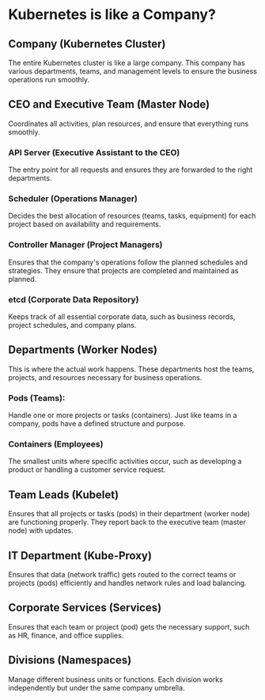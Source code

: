 # Kubernetes is like a Company?

## Company (Kubernetes Cluster)
The entire Kubernetes cluster is like a large company. This company has various departments, teams, and management levels to ensure the business operations run smoothly.

## CEO and Executive Team (Master Node)
Coordinates all activities, plan resources, and ensure that everything runs smoothly.

### API Server (Executive Assistant to the CEO)
The entry point for all requests and ensures they are forwarded to the right departments.

### Scheduler (Operations Manager)
Decides the best allocation of resources (teams, tasks, equipment) for each project based on availability and requirements.

### Controller Manager (Project Managers)
Ensures that the company's operations follow the planned schedules and strategies. They ensure that projects are completed and maintained as planned.

### etcd (Corporate Data Repository)
Keeps track of all essential corporate data, such as business records, project schedules, and company plans.


## Departments (Worker Nodes)
This is where the actual work happens. These departments host the teams, projects, and resources necessary for business operations.

### Pods (Teams): 
Handle one or more projects or tasks (containers). Just like teams in a company, pods have a defined structure and purpose.

### Containers (Employees)
The smallest units where specific activities occur, such as developing a product or handling a customer service request.

## Team Leads (Kubelet)
Ensures that all projects or tasks (pods) in their department (worker node) are functioning properly. They report back to the executive team (master node) with updates.

## IT Department (Kube-Proxy)
Ensures that data (network traffic) gets routed to the correct teams or projects (pods) efficiently and handles network rules and load balancing.

## Corporate Services (Services)
Ensures that each team or project (pod) gets the necessary support, such as HR, finance, and office supplies.

## Divisions (Namespaces)
Manage different business units or functions. Each division works independently but under the same company umbrella.
